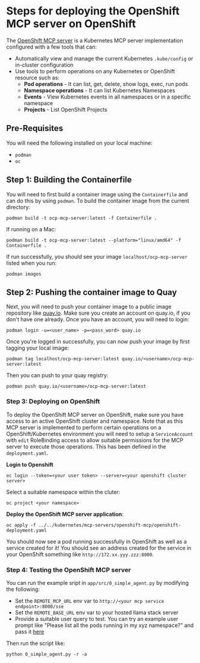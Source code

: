 # Steps for deploying the OpenShift MCP server on OpenShift

The [OpenShift MCP server](https://github.com/manusa/kubernetes-mcp-server) is a Kubernetes MCP server implementation configured with a few tools that can:

- Automatically view and manage the current Kubernetes `.kube/config` or in-cluster configuration
- Use tools to perform operations on any Kubernetes or OpenShift resource such as:
    - **Pod operations** - It can list, get, delete, show logs, exec, run pods
    - **Namespace operations** - It can list Kubernetes Namespaces
    - **Events** - View Kubernetes events in all namespaces or in a specific namespace
    - **Projects** - List OpenShift Projects

## Pre-Requisites

You will need the following installed on your local machine:

- `podman`
- `oc`

## Step 1: Building the Containerfile

You will need to first build a container image using the `Containerfile` and can do this by using `podman`. To build the container image from the current directory:

```
podman build -t ocp-mcp-server:latest -f Containerfile .
```

If running on a Mac:

```
podman build -t ocp-mcp-server:latest --platform="linux/amd64" -f Containerfile .
```

If run successfully, you should see your image `localhost/ocp-mcp-server` listed when you run:

```
podman images
```

## Step 2: Pushing the container image to Quay

Next, you will need to push your container image to a public image repository like [quay.io](https://quay.io/). Make sure you create an account on quay.io, if you don't have one already. Once you have an account, you will need to login:

```
podman login -u=<user_name> -p=<pass_word> quay.io
```

Once you're logged in successfully, you can now push your image by first tagging your local image:

```
podman tag localhost/ocp-mcp-server:latest quay.io/<username>/ocp-mcp-server:latest
```

Then you can push to your quay registry:

```
podman push quay.io/<username>/ocp-mcp-server:latest
```

### Step 3: Deploying on OpenShift

To deploy the OpenShift MCP server on OpenShift, make sure you have access to an active OpenShift cluster and namespace. Note that as this MCP server is implemented to perform certain operations on a OpenShift/Kubernetes environment you will need to setup a `ServiceAccount` with `edit` RoleBinding access to allow suitable permissions for the MCP server to execute those operations. This has been defined in the `deployment.yaml`.

**Login to Openshift**

```
oc login --token=<your user token> --server=<your openshift cluster server>
```

Select a suitable namespace within the cluter:

```
oc project <your namespace>
```

**Deploy the OpenShift MCP server application**:

```
oc apply -f ../../kubernetes/mcp-servers/openshift-mcp/openshift-deployment.yaml
```

You should now see a pod running successfully in OpenShift as well as a service created for it! You should see an address created for the service in your OpenShift something like `http://172.xx.yyy.zzz:8000`.

### Step 4: Testing the OpenShift MCP server

You can run the example sript in `app/src/0_simple_agent.py` by modifying the following:

- Set the `REMOTE_MCP_URL` env var to `http://<your mcp service endpoint>:8000/sse`
- Set the `REMOTE_BASE_URL` env var to your hosted llama stack server
- Provide a suitable user query to test. You can try an example user prompt like "Please list all the pods running in my xyz namespace?" and pass it [here](https://github.com/redhat-et/llama-stack-on-ocp/blob/main/app/src/0_simple_agent.py#L74)

Then run the script like:

```
python 0_simple_agent.py -r -a
```
